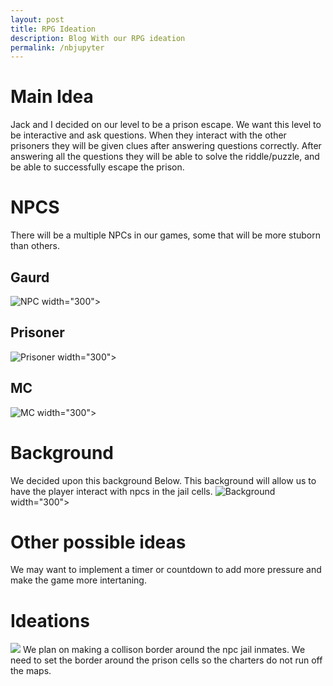 ```yaml
---
layout: post
title: RPG Ideation
description: Blog With our RPG ideation
permalink: /nbjupyter
---
```


# Main Idea
Jack and I decided on our level to be a prison escape. We want this level to be interactive and ask questions. When they interact with the other prisoners they will be given clues after answering questions correctly. After answering all the questions they will be able to solve the riddle/puzzle, and be able to successfully escape the prison. 

# NPCS
There will be a multiple NPCs in our games, some that will be more stuborn than others.

## Gaurd
![NPC](https://github.com/user-attachments/assets/d9df8ab1-30f0-42d6-8b95-09ee86cd79d9) width="300">

## Prisoner
![Prisoner](https://github.com/user-attachments/assets/46515b57-d2d0-47c2-8adf-131456e3e4dd) width="300">

## MC
![MC](https://github.com/user-attachments/assets/b1faceb2-d59e-470a-be00-f805d015eadb) width="300">


# Background
We decided upon this background Below. This background will allow us to have the player interact with npcs in the jail cells. 
![Background](https://github.com/user-attachments/assets/0c88065f-867b-4106-8221-2db7e7e81c94) width="300">
# Other possible ideas


We may want to implement a timer or countdown to add more pressure and make the game more intertaning. 






# Ideations
<img src="/assets/js/adventureGame/Screenshot.png width='200"/>
We plan on making a collison border around the npc jail inmates. We need to set the border around the prison cells so the charters do not run off the maps.
